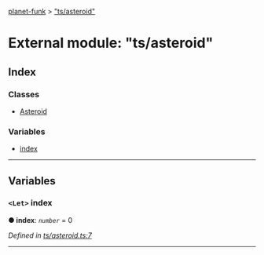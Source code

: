[planet-funk](../README.md) > ["ts/asteroid"](../modules/_ts_asteroid_.md)

# External module: "ts/asteroid"

## Index

### Classes

* [Asteroid](../classes/_ts_asteroid_.asteroid.md)

### Variables

* [index](_ts_asteroid_.md#index)

---

## Variables

<a id="index"></a>

### `<Let>` index

**● index**: *`number`* = 0

*Defined in [ts/asteroid.ts:7](https://github.com/WilliamRADFunk/planet-funk/blob/ab63c66/src/ts/asteroid.ts#L7)*

___

